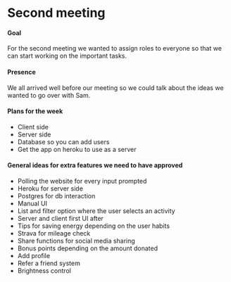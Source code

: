 # Second meeting 

#### Goal

For the second meeting we wanted to assign roles to everyone so that we can start working on the 
important tasks.


#### Presence 

We all arrived well before our meeting so we could talk about the ideas we wanted to go over 
with Sam.


#### Plans for the week

* Client side
* Server side
* Database so you can add users
* Get the app on heroku to use as a server

#### General ideas for extra features we need to have approved

* Polling the website for every input prompted
* Heroku for server side
* Postgres for db interaction
* Manual UI
* List and filter option where the user selects an activity
* Server and client first UI after
* Tips for saving energy depending on the user habits
* Strava for mileage check
* Share functions for social media sharing
* Bonus points depending on the amount donated
* Add profile
* Refer a friend system
* Brightness control
